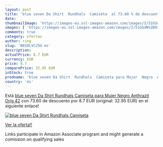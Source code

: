 ```yaml
---
layout: post
title: 'blue seven Da Shirt  Rundhals  Camiseta  al 73.60 % de descuento'
date: 
thumbnailImage: 'https://images-eu.ssl-images-amazon.com/images/I/51GSdN%2B9iOL._SL200_.jpg'
images: [ 'https://images-eu.ssl-images-amazon.com/images/I/51GSdN%2B9iOL._SL200_.jpg' ]
comments: true
category: ofertas
author: ring
slug: 'B01DLVC25U-es'
description:
actualPrice: 8.7 EUR
currency: EUR
price: 8.7
comparePrice: 32.95 EUR
inStock: true
prodname: 'blue seven Da Shirt  Rundhals  Camiseta para Mujer  Negro  Anthrazit Orig  42'
country: 'es'
---
```


Está [blue seven Da Shirt  Rundhals  Camiseta para Mujer  Negro  Anthrazit Orig  42](https://www.amazon.es/dp/B01DLVC25U/?tag=tolees-21) con 73.60 de descuento por 8.7 EUR (original: 32.95 EUR) en el siguiente enlace!

[![blue seven Da Shirt  Rundhals  Camiseta ](https://images-eu.ssl-images-amazon.com/images/I/51GSdN%2B9iOL._SL200_.jpg)](https://www.amazon.es/dp/B01DLVC25U/?tag=tolees-21)

[Ver la oferta!!](https://www.amazon.es/dp/B01DLVC25U/?tag=tolees-21)

Links participate in Amazon Associate program and might generate a comission on qualifying sales


